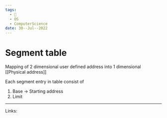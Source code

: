 ```yaml
---
tags:
  - 🌱
  - OS
  - ComputerScience 
date: 30--Jul--2022
---
```


# Segment table

Mapping of 2 dimensional user defined address into 1 dimensional [[Physical address]]

Each segment entry in table consist of
1. Base -> Starting address
2. Limit

---
Links: 